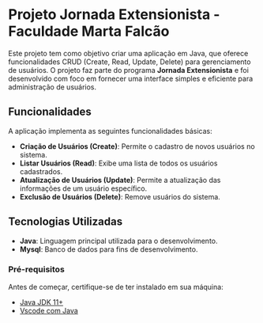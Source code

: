 # Projeto Jornada Extensionista - Faculdade Marta Falcão

Este projeto tem como objetivo criar uma aplicação em Java, que oferece funcionalidades CRUD (Create, Read, Update, Delete) para gerenciamento de usuários. O projeto faz parte do programa **Jornada Extensionista** e foi desenvolvido com foco em fornecer uma interface simples e eficiente para administração de usuários.

## Funcionalidades

A aplicação implementa as seguintes funcionalidades básicas:

- **Criação de Usuários (Create)**: Permite o cadastro de novos usuários no sistema.
- **Listar Usuários (Read)**: Exibe uma lista de todos os usuários cadastrados.
- **Atualização de Usuários (Update)**: Permite a atualização das informações de um usuário específico.
- **Exclusão de Usuários (Delete)**: Remove usuários do sistema.

## Tecnologias Utilizadas

- **Java**: Linguagem principal utilizada para o desenvolvimento.
- **Mysql**: Banco de dados para fins de desenvolvimento.

### Pré-requisitos

Antes de começar, certifique-se de ter instalado em sua máquina:

- [Java JDK 11+](https://www.oracle.com/java/technologies/javase-jdk11-downloads.html)
- [Vscode com Java](https://code.visualstudio.com/docs/languages/java)
